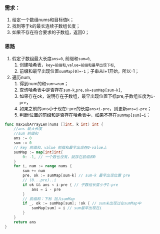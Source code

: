 ### 需求：
1. 给定一个数组nums和目标值k；
2. 找到等于k的最长连续子数组长度；
3. 如果不存在符合要求的子数组，返回0；

### 思路
1. 假定子数组最大长度`ans=0`, 前缀和`sum=0`,
   1. 创建哈希表，`key=前缀和`,`value=前缀和最早出现下标`,
   2. 前缀和最早出现位置`sumMap[0]=-1`；子串从i+1开始，所以-1；
2. 遍历num,
   1. 得到num的和`sum+=num`；
   2. 查询哈希表中是否存在`sum-k`,`pre,ok=sumMap[sum-k]`,
   3. 如果存在ok，说明存在子数组，最早出现位置下标pre,子数组长度为`i-pre`，
   4. 如果之前的ans小于现在i-pre的长度`ans<i-pre`，则更新`ans=i-pre`；
   5. 判断i位置的前缀和是否存在哈希表中，如果不存在`sumMap[sum]=i`；

```go
func maxSubArrayLen(nums []int, k int) int {
	//ans 最大长度
	//sum 前缀和
	ans := 0
	sum := 0
	// key 前缀和，value 前缀和最早出现在0-value上
	sumMap := map[int]int{
		0: -1, // 一个数也没有，就存在前缀和0
	}
	for i, num := range nums {
		sum += num
		pre, ok := sumMap[sum-k] // sum-k 最早出现位置 pre
		// (0...pre)..i
		if ok && ans < i-pre { // 子数组长度小于I-pre
			ans = i - pre
		}
		// 前缀和：下标 加入sumMap
		if _, ok := sumMap[sum]; !ok { // sum未出现过在sumMap中
			sumMap[sum] = i // sum最早出现在i
		}
	}
	return ans
}

```



